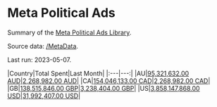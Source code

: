 # Meta Political Ads

Summary of the [Meta Political Ads Library](https://www.facebook.com/ads/library).

Source data: [/MetaData](MetaData).

Last run: 2023-05-07.

|Country|Total Spent|Last Month|
|:---|---:|
|AU|[95,321,632.00 AUD](Country/AU/Total.md)|[2,268,982.00 AUD](Country/AU/Month.md)|
|CA|[154,046,133.00 CAD](Country/CA/Total.md)|[2,268,982.00 CAD](Country/CA/Month.md)|
|GB|[138,515,846.00 GBP](Country/GB/Total.md)|[3,238,404.00 GBP](Country/GB/Month.md)|
|US|[3,858,147,868.00 USD](Country/US/Total.md)|[31,992,407.00 USD](Country/US/Month.md)|
